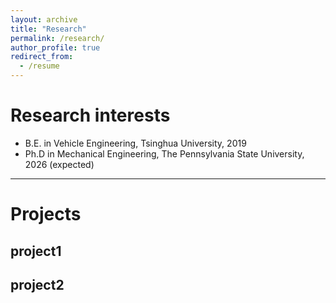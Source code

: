 ```yaml
---
layout: archive
title: "Research"
permalink: /research/
author_profile: true
redirect_from:
  - /resume
---
```


# Research interests
* B.E. in Vehicle Engineering, Tsinghua University, 2019
* Ph.D in Mechanical Engineering, The Pennsylvania State University, 2026 (expected)

***
# Projects
## project1

## project2
